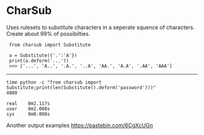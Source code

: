 # CharSub
Uses rulesets to substitute characters in a seperate squence of characters. Create about 99% of possibilties.
     
     from charsub import Substitute
     
     a = Substitute({'.':'A'})
     print(a.deform('...'))
     >>> ['...', 'A..', '.A.', '..A', 'AA.', 'A.A', '.AA', 'AAA']
--------
    time python -c "from charsub import Substitute;print(len(Substitute().deform('password')))"
    4800
    
    real    0m2.117s
    user    0m2.080s
    sys     0m0.008s

Another output examples https://pastebin.com/6CgXcUGn
